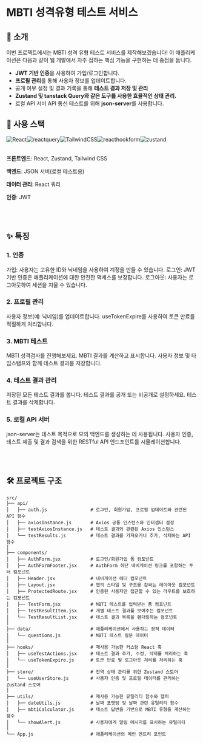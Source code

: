 # MBTI 성격유형 테스트 서비스

## 🚀 소개

이번 프로젝트에서는 MBTI 성격 유형 테스트 서비스를 제작해보겠습니다! 이 애플리케이션은 다음과 같이 웹 개발에서 자주 접하는 핵심 기능을 구현하는 데 중점을 둡니다.

- **JWT 기반 인증**을 사용하여 가입/로그인합니다.
- **프로필 관리**를 통해 사용자 정보를 업데이트합니다.
- 공개 여부 설정 및 결과 기록을 통해 **테스트 결과 저장 및 관리**
- **Zustand 및 tanstack Query와 같은 도구를 사용한 효율적인 상태 관리.**
- 로컬 API 서버 API 통신 테스트를 위해 **json-server**를 사용합니다.

## 🧰 사용 스택

<div style="display:flex">
  <img alt="React" src="https://img.shields.io/badge/React-61DAFB.svg?&style=for-the-badge&logo=React&logoColor=black"/>
  <img alt="reactquery" src="https://img.shields.io/badge/tanstackquery-FF4154.svg?&style=for-the-badge&logo=reactquery&logoColor=black"/>
  <img alt="TailwindCSS" src="https://img.shields.io/badge/tailwindcss-%2338B2AC.svg?style=for-the-badge&logo=tailwind-css&logoColor=white"/>
  <img alt="reacthookform" src="https://img.shields.io/badge/reacthookform-EC5990.svg?&style=for-the-badge&logo=reacthookform&logoColor=black"/>
 <img alt="zustand" src="https://img.shields.io/badge/zustand-black?style=for-the-badge&logo=zustand&logoColor=white"/>
</div>

<br>

**프론트엔드**: React, Zustand, Tailwind CSS

**백엔드**: JSON 서버(로컬 테스트용)

**데이터 관리**: React 쿼리

**인증**: JWT

<br>
<br>

## ✨ 특징

### 1. 인증

가입: 사용자는 고유한 ID와 닉네임을 사용하여 계정을 만들 수 있습니다.
로그인: JWT 기반 인증은 애플리케이션에 대한 안전한 액세스를 보장합니다.
로그아웃: 사용자는 로그아웃하여 세션을 지울 수 있습니다.

### 2. 프로필 관리

사용자 정보(예: 닉네임)를 업데이트합니다.
useTokenExpire를 사용하여 토큰 만료를 적절하게 처리합니다.

### 3. MBTI 테스트

MBTI 성격검사를 진행해보세요.
MBTI 결과를 계산하고 표시합니다.
사용자 정보 및 타임스탬프와 함께 테스트 결과를 저장합니다.

### 4. 테스트 결과 관리

저장된 모든 테스트 결과를 봅니다.
테스트 결과를 공개 또는 비공개로 설정하세요.
테스트 결과를 삭제합니다.

### 5. 로컬 API 서버

json-server는 테스트 목적으로 모의 백엔드를 생성하는 데 사용됩니다.
사용자 인증, 테스트 제출 및 결과 검색을 위한 RESTful API 엔드포인트를 시뮬레이션합니다.

<br>
<br>

## 🛠️ 프로젝트 구조

```
src/
├── api/
│   ├── auth.js                # 로그인, 회원가입, 프로필 업데이트와 관련된 API 함수
│   ├── axiosInstance.js       # Axios 공통 인스턴스와 인터셉터 설정
│   ├── testAxiosInstance.js   # 테스트 결과와 관련된 Axios 인스턴스
│   └── testResults.js         # 테스트 결과를 가져오거나 추가, 삭제하는 API 함수
│
├── components/
│   ├── AuthForm.jsx           # 로그인/회원가입 폼 컴포넌트
│   ├── AuthFormFooter.jsx     # AuthForm 하단 네비게이션 링크를 포함하는 푸터 컴포넌트
│   ├── Header.jsx             # 네비게이션 헤더 컴포넌트
│   ├── Layout.jsx             # 앱의 스타일 및 구조를 감싸는 레이아웃 컴포넌트
│   ├── ProtectedRoute.jsx     # 인증된 사용자만 접근할 수 있는 라우트를 보호하는 컴포넌트
│   ├── TestForm.jsx           # MBTI 테스트를 입력받는 폼 컴포넌트
│   ├── TestResultItem.jsx     # 개별 테스트 결과를 보여주는 컴포넌트
│   └── TestResultList.jsx     # 테스트 결과 목록을 렌더링하는 컴포넌트
│
├── data/                      # 애플리케이션에서 사용하는 정적 데이터
│   └── questions.js           # MBTI 테스트 질문 데이터
│
├── hooks/                     # 재사용 가능한 커스텀 React 훅
│   ├── useTestActions.jsx     # 테스트 결과 추가, 수정, 삭제를 처리하는 훅
│   └── useTokenExpire.js      # 토큰 만료 및 로그아웃 처리를 처리하는 훅
│
├── store/                     # 전역 상태 관리를 위한 Zustand 스토어
│   └── useUserStore.js        # 사용자 인증 및 프로필 데이터를 관리하는 Zustand 스토어
│
├── utils/                     # 재사용 가능한 유틸리티 함수와 헬퍼
│   ├── dateUtils.js           # 날짜 포맷팅 및 날짜 관련 유틸리티 함수
│   ├── mbtiCalculator.js      # 테스트 답변을 기반으로 MBTI 유형을 계산하는 함수
│   └── showAlert.js           # 사용자에게 알림 메시지를 표시하는 유틸리티
│
└── App.js                     # 애플리케이션의 메인 엔트리 포인트
```

<br>
<br>
